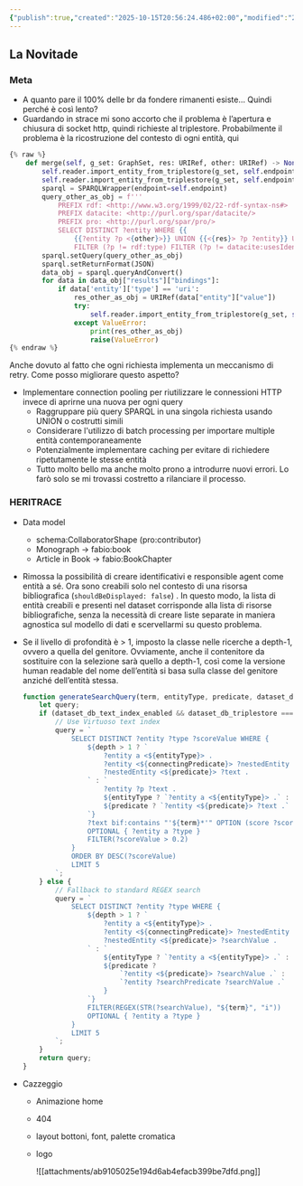 ```yaml
---
{"publish":true,"created":"2025-10-15T20:56:24.486+02:00","modified":"2025-10-15T20:56:24.488+02:00","cssclasses":""}
---
```



## La Novitade

### Meta

- A quanto pare il 100% delle br da fondere rimanenti esiste… Quindi perché è così lento?
- Guardando in strace mi sono accorto che il problema è l’apertura e chiusura di socket http, quindi richieste al triplestore. Probabilmente il problema è la ricostruzione del contesto di ogni entità, qui

```python
{% raw %}
    def merge(self, g_set: GraphSet, res: URIRef, other: URIRef) -> None:
        self.reader.import_entity_from_triplestore(g_set, self.endpoint, res, self.resp_agent, enable_validation=False)
        self.reader.import_entity_from_triplestore(g_set, self.endpoint, other, self.resp_agent, enable_validation=False)
        sparql = SPARQLWrapper(endpoint=self.endpoint)
        query_other_as_obj = f'''
            PREFIX rdf: <http://www.w3.org/1999/02/22-rdf-syntax-ns#>
            PREFIX datacite: <http://purl.org/spar/datacite/>
            PREFIX pro: <http://purl.org/spar/pro/>
            SELECT DISTINCT ?entity WHERE {{
                {{?entity ?p <{other}>}} UNION {{<{res}> ?p ?entity}} UNION {{<{other}> ?p ?entity}}
                FILTER (?p != rdf:type) FILTER (?p != datacite:usesIdentifierScheme) FILTER (?p != pro:withRole)}}'''
        sparql.setQuery(query_other_as_obj)
        sparql.setReturnFormat(JSON)
        data_obj = sparql.queryAndConvert()
        for data in data_obj["results"]["bindings"]:
            if data['entity']['type'] == 'uri':
                res_other_as_obj = URIRef(data["entity"]["value"])
                try:
                    self.reader.import_entity_from_triplestore(g_set, self.endpoint, res_other_as_obj, self.resp_agent, enable_validation=False)
                except ValueError:
                    print(res_other_as_obj)
                    raise(ValueError)
{% endraw %}
```
    
Anche dovuto al fatto che ogni richiesta implementa un meccanismo di retry. Come posso migliorare questo aspetto?
    
- Implementare connection pooling per riutilizzare le connessioni HTTP invece di aprirne una nuova per ogni query
    - Raggruppare più query SPARQL in una singola richiesta usando UNION o costrutti simili
    - Considerare l'utilizzo di batch processing per importare multiple entità contemporaneamente
    - Potenzialmente implementare caching per evitare di richiedere ripetutamente le stesse entità
    - Tutto molto bello ma anche molto prono a introdurre nuovi errori. Lo farò solo se mi trovassi costretto a rilanciare il processo.

### HERITRACE

- Data model
    - schema:CollaboratorShape (pro:contributor)
    - Monograph → fabio:book
    - Article in Book → fabio:BookChapter
- Rimossa la possibilità di creare identificativi e responsible agent come entità a sé. Ora sono creabili solo nel contesto di una risorsa bibliografica (`shouldBeDisplayed: false`) . In questo modo, la lista di entità creabili e presenti nel dataset corrisponde alla lista di risorse bibliografiche, senza la necessità di creare liste separate in maniera agnostica sul modello di dati e scervellarmi su questo problema.
- Se il livello di profondità è > 1, imposto la classe nelle ricerche a depth-1, ovvero a quella del genitore. Ovviamente, anche il contenitore da sostituire con la selezione sarà quello a depth-1, così come la versione human readable del nome dell’entità si basa sulla classe del genitore anziché dell’entità stessa.
    
    ```javascript
    function generateSearchQuery(term, entityType, predicate, dataset_db_triplestore, dataset_db_text_index_enabled, depth, connectingPredicate) {
        let query;
        if (dataset_db_text_index_enabled && dataset_db_triplestore === 'virtuoso') {
            // Use Virtuoso text index
            query = `
                SELECT DISTINCT ?entity ?type ?scoreValue WHERE {
                    ${depth > 1 ? `
                        ?entity a <${entityType}> .
                        ?entity <${connectingPredicate}> ?nestedEntity .
                        ?nestedEntity <${predicate}> ?text .
                    ` : `
                        ?entity ?p ?text .
                        ${entityType ? `?entity a <${entityType}> .` : ''}
                        ${predicate ? `?entity <${predicate}> ?text .` : ''}
                    `}
                    ?text bif:contains "'${term}*'" OPTION (score ?scoreValue) .
                    OPTIONAL { ?entity a ?type }
                    FILTER(?scoreValue > 0.2)
                }
                ORDER BY DESC(?scoreValue)
                LIMIT 5
            `;
        } else {
            // Fallback to standard REGEX search
            query = `
                SELECT DISTINCT ?entity ?type WHERE {
                    ${depth > 1 ? `
                        ?entity a <${entityType}> .
                        ?entity <${connectingPredicate}> ?nestedEntity .
                        ?nestedEntity <${predicate}> ?searchValue .
                    ` : `
                        ${entityType ? `?entity a <${entityType}> .` : ''}
                        ${predicate ? 
                            `?entity <${predicate}> ?searchValue .` :
                            `?entity ?searchPredicate ?searchValue .`
                        }
                    `}
                    FILTER(REGEX(STR(?searchValue), "${term}", "i"))
                    OPTIONAL { ?entity a ?type }
                } 
                LIMIT 5
            `;
        }
        return query;
    }
    
    ```
    
- Cazzeggio
    - Animazione home
    - 404
    - layout bottoni, font, palette cromatica
    - logo
        
        ![[attachments/ab9105025e194d6ab4efacb399be7dfd.png]]
